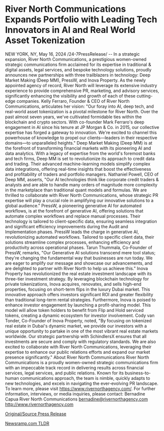 # River North Communications Expands Portfolio with Leading Tech Innovators in AI and Real World Asset Tokenization

NEW YORK, NY, May 16, 2024 /24-7PressRelease/ -- In a strategic expansion, River North Communications, a prestigious women-owned strategic communications firm acclaimed for its expertise in traditional & digital assets, legal services, and bespoke technology solutions, proudly announces new partnerships with three trailblazers in technology: Deep Market Making (Deep MM), PressW, and Inova Property. As the newly appointed agency of record, River North will leverage its extensive industry experience to provide comprehensive PR, marketing, and advisory services, significantly enhancing the visibility and growth of each of these cutting-edge companies.  Kelly Ferraro, Founder & CEO of River North Communications, articulates her vision: "Our foray into AI, deep tech, and real-world asset tokenization is a pivotal milestone for River North. Over the past almost seven years, we've cultivated formidable ties within the blockchain and crypto sectors. With co-founder Mark Ferraro's deep engagement in AI since his tenure at JP Morgan & Co. in 2015, our collective expertise has forged a gateway to innovation. We're excited to channel this powerhouse of knowledge to propel our clients—leaders in their respective domains—to unparalleled heights."  Deep Market Making (Deep MM) is at the forefront of transforming financial markets with its pioneering AI and data analytics. With a legacy of expertise from the world's foremost banks and tech firms, Deep MM is set to revolutionize its approach to credit data and trading. Their advanced machine-learning models simplify complex data integrations, offering real-time insights that boost the effectiveness and profitability of traders and portfolio managers.  Nathaniel Powell, CEO of Deep MM, asserts, "Our AI technologies think like corporate credit traders & analysts and are able to handle many orders of magnitude more complexity in the marketplace than traditional quant models and formulas. ​​We are thrilled to collaborate with River North Communications, whose strategic PR expertise will play a crucial role in amplifying our innovative solutions to a global audience."  PressW, a pioneering generative AI for automated workflows, is at the forefront of generative AI, offering solutions that automate complex workflows and replace manual processes. Their technology is tailored to client-specific data, ensuring seamless integration and significant efficiency improvements during the Audit and Implementation phases.  PressW leads the charge in generative AI, revolutionizing automated workflows. Tailored to specific client data, their solutions streamline complex processes, enhancing efficiency and productivity across operational phases.  Tarun Thummala, Co-Founder of PressW, remarks, "Our Generative AI solutions transcend mere tool status; they're changing the fundamental way that businesses are run today. We are eager to amplify our message and showcase our advancements, and are delighted to partner with River North to help us achieve this."  Inova Property has revolutionized the real estate investment landscape with its three-tier investment strategy. By leveraging blockchain technology for private tokenizations, Inova acquires, renovates, and sells high-end properties, focusing on short-term flips in the luxury Dubai market. This innovative approach offers investors significant ROI and greater flexibility than traditional long-term rental strategies.  Furthermore, Inova is poised to enhance investor engagement by launching a profit-sharing model. This model will allow token holders to benefit from Flip and Hold serviced tokens, creating a dynamic ecosystem for investor involvement.  Cody van Tonder, Co-Founder of Inova Property, noted, "By focusing on tokenized real estate in Dubai's dynamic market, we provide our investors with a unique opportunity to partake in one of the most vibrant real estate markets worldwide. Our strategic partnership with SchindlersX ensures that all investments are secure and comply with regulatory standards. We are also excited to collaborate with River North Communications, leveraging their expertise to enhance our public relations efforts and expand our market presence significantly."  About River North Communications River North Communications is a proudly women-owned strategic communications firm with an impeccable track record in delivering results across financial services, legal services, and public relations. Known for its business-to-human communications approach, the team is nimble, quickly adapts to new technologies, and excels in navigating the ever-evolving PR landscape. To learn more, please visit https://www.rivernorthagency.com/.  For further information, interviews, or media inquiries, please contact:  Bernadine Capua  River North Communications bernadine@rivernorthagency.com http://www.rivernorthagency.com 

[Original/Source Press Release](https://www.24-7pressrelease.com/press-release/510923/river-north-communications-expands-portfolio-with-leading-tech-innovators-in-ai-and-real-world-asset-tokenization) 

[Newsramp.com TLDR](https://newsramp.com/None) 
